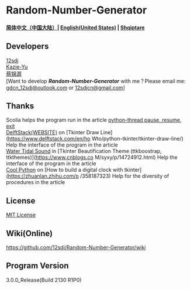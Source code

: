 # Random-Number-Generator
#### [简体中文（中国大陆）](https://github.com/12sdj/Random-Number-Generator/blob/main/README.md)| [**English(United States)**](https://github.com/12sdj/Random-Number-Generator/blob/main/README.en.md) | [Shqiptare](https://github.com/12sdj/Random-Number-Generator/blob/main/README.al.md)
## Developers
  [12sdj](https://github.com/12sdj)<Principal>  
  [Kazie-Yu](https://github.com/Kazie-Yu)  
  [蔡锦源](https://github.com/caijinyuan123)  
  [Want to develop ***Random-Number-Generator*** with me？Please email me: gdcn_12sdj@outlook.com or 12sdjcn@gmail.com]
## Thanks
  Scolia helps the program run in the article [python-thread pause, resume, exit](https://www.cnblogs.com/scolia/p/6132950.html)  
  [DelftStack(WEBSITE)](https://www.delftstack.com/en/) on [Tkinter Draw Line](https://www.delftstack.com/en/ho Wto/python-tkinter/tkinter-draw-line/) Help the interface of the program in the article  
  [Water Tidal Sound](https://www.cnblogs.com/syxy/) in [Tkinter Beautification Theme (ttkboostrap, ttkthemes)](https://www.cnblogs.co M/syxy/p/14724912.html) Help the interface of the program in the article  
  [Cool Python](https://www.zhihu.com/people/coolpython) on [How to build a digital clock with tkinter](https://zhuanlan.zhihu.com/p /358187323) Help for the diversity of procedures in the article  
## License  
  [MIT License](https://github.com/12sdj/Random-Number-Generator/blob/main/LICENSE)
## Wiki(Online)  
  https://github.com/12sdj/Random-Number-Generator/wiki 
## Program Version
  3.0.0_Release(Build 2130 R1P0)
  

